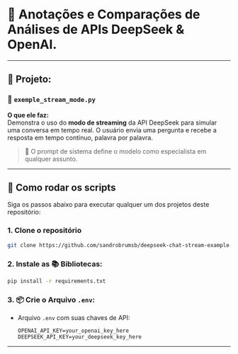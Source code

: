 # 🤖 Anotações e Comparações de Análises de APIs DeepSeek & OpenAI.

---

## 📁 Projeto:

### 🌊 `exemple_stream_mode.py`

**O que ele faz:**  
Demonstra o uso do **modo de streaming** da API DeepSeek para simular uma conversa em tempo real. O usuário envia uma pergunta e recebe a resposta em tempo contínuo, palavra por palavra.

> 🧠 O prompt de sistema define o modelo como especialista em qualquer assunto.

---

## 🚀 Como rodar os scripts

Siga os passos abaixo para executar qualquer um dos projetos deste repositório:

### 1. Clone o repositório

```bash
git clone https://github.com/sandrobrumsb/deepseek-chat-stream-example.git
```

### 2. Instale as 📚 Bibliotecas:

```bash
pip install -r requirements.txt
```

### 3. 📦 Crie o Arquivo `.env`:

- Arquivo `.env` com suas chaves de API:
  ```env
  OPENAI_API_KEY=your_openai_key_here
  DEEPSEEK_API_KEY=your_deepseek_key_here
  ```

---

